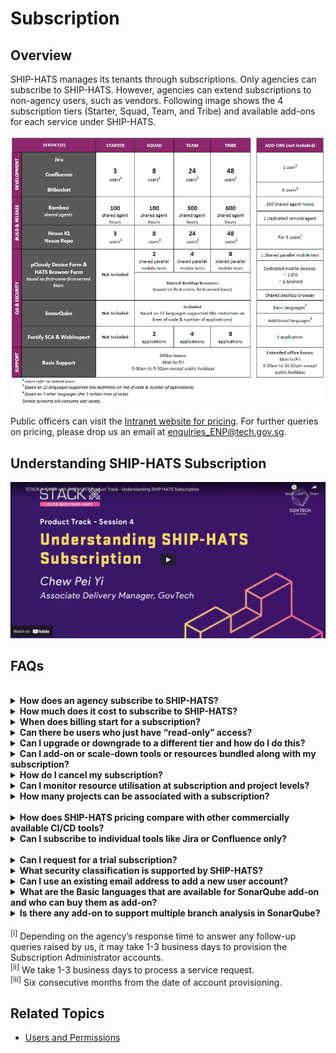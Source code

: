 # Subscription



## Overview 

SHIP-HATS manages its tenants through subscriptions. Only agencies can subscribe to SHIP-HATS. However, agencies can extend subscriptions to non-agency users, such as vendors. Following image shows the 4 subscription tiers (Starter, Squad, Team, and Tribe) and available add-ons for each service under SHIP-HATS.

![Subscription Tiers](ship-hats-subscription-table.png)

Public officers can visit the [Intranet website for pricing](https://sgdcs.sgnet.gov.sg/sites/IDA-GoSync/gdspdd-ai/ship/_layouts/15/start.aspx#/SitePages/Pricing.aspx). For further queries on pricing, please drop us an email at <enquiries_ENP@tech.gov.sg>.

## Understanding SHIP-HATS Subscription

[![Understanding SHIP HATS](understanding-ship-hats.png)](https://www.youtube.com/embed/ksUEnR78m4w?showinfo=0)



## FAQs

<br>
<details>
 <summary><b>How does an agency subscribe to SHIP-HATS?</b></summary><br>  

  1. Please send an email to <enquiries_ENP@tech.gov.sg> with the primary email contact.  
  2. We will send an **Onboarding Form** to the Primary Contact to provide information such as subscription requirements, Start Date, details of Primary Contact, Secondary  
  Contact, Agency Nominated Approver and Billing Contact.   
  3. We review the information provided and email the Universal Service Terms (UST) and Service Sheet to the agency nominated approver for approval.   
  4. Once approved, we provision<sup>i</sup> Primary and Secondary subscription administrator accounts.  
  For vendors, kindly get in touch with the agency that you engage with for SHIP-HATS access.
 </details>
 
<details>
 <summary><b>How much does it cost to subscribe to SHIP-HATS?</b></summary><br>
  Refer to [pricing details](https://sgdcs.sgnet.gov.sg/sites/IDA-GoSync/gdspdd-ai/ship/SitePages/Pricing.aspx) accessible via your GSIB/SOE machine.
 </details>
 
<details>
 <summary><b>When does billing start for a subscription?</b></summary><br>
  Billing starts only from the first of the following month as we offer free subscription from the day of account provisioning until the first of the following month. 
  For example, if account was provisioned on 5 February 2021, billing starts from 1 March 2021. We charge on a monthly basis, and agency receives invoices every quarter.
 </details>
 
<details>
 <summary><b>Can there be users who just have “read-only” access? </b></summary><br>
  Yes. Note that users with read-only access are also counted as one of the users of that subscription.
 </details>
 
<details>
 <summary><b>Can I upgrade or downgrade to a different tier and how do I do this?</b></summary><br>
  Yes. Subscription Administrator may upgrade or downgrade to a different tier by raising a [service request](https://jira.ship.gov.sg/servicedesk/customer/portal/11)<sup>ii</sup>. While you may upgrade to an upper tier anytime, you can downgrade to a lower tier after the Minimum Commitment Period<sup>iii</sup>. 
 
  For example, if TEAM tier was provisioned on 1 February 2021, the Subscription Administrator may raise a service request to upgrade to TRIBE tier anytime. If needed, you may request to downgrade to SQUAD or STARTER tiers after 1 August 2021.
 </details>
 
<details>
 <summary><b>Can I add-on or scale-down tools or resources bundled along with my subscription?</b></summary><br>
  Yes. Subscription Administrator may add-on additional tools or resources any time and scale-down newly added tools after the Minimum Commitment Period<sup>iii</sup>. Agency can scale up requirement at any point of time. To add on or scale-down the newly added tools, Subscription Administrator can raise a [service request](https://jira.ship.gov.sg/servicedesk/customer/portal/11)<sup>ii</sup>. 
 
  For example, if TEAM tier was provisioned on 1 February 2021 and later you identify a need to have a total of 40 users, 400 shared agent hours and six applications to be scanned for vulnerabilities. In this case, you may add on 2 sets of eight users, 100 shared agent hours and two more apps to your subscription anytime. To remove these add-ons, Subscription Administrator can raise a service request after 1 August 2021.
 </details>
 
<details>
 <summary><b>How do I cancel my subscription?</b></summary><br>
  Subscription Administrator can cancel the subscription. For more information, refer to the [Off-board an Account](https://docs.developer.tech.gov.sg/docs/ship-hats-documentation/#/manage-account?id=off-board-an-account) documentation. 
 </details>
 
<details>
 <summary><b>Can I monitor resource utilisation at subscription and project levels? </b></summary><br>
  Yes, as a Subscription Administrator or a Project Administrator, you can monitor resource utilisation from your SHIP-HATS account.  
  Subscription Administrators can monitor Plan Details, Named Users, Projects and Bamboo utilisation hours at the subscription level while Project Administrators can monitor Named Users and Bamboo utilisation hours at the associated project level.
  </details>
 
 <details>
  <summary><b>How many projects can be associated with a subscription?</b></summary><br>

  | Tier name | Maximum no. of projects |
  | ------------- |:-------------:|
  | Starter       |       6             |
  | Squad         |       12            |
  | Team          |       24            |
  | Tribe         |       48            |

 </details>
 
<br> 
<details>
 <summary><b>How does SHIP-HATS pricing compare with other commercially available CI/CD tools? </b></summary><br>
  Based on Total Cost of Ownership which includes set up and operating costs (including maintenance and audit), SHIP-HATS’ bundled pricing is approximately 60% more cost-efficient than subscribing to commercial licenses individually. Public officers can visit the [Competitive Pricing Assessment](https://sgdcs.sgnet.gov.sg/sites/IDA-GoSync/gdspdd-ai/ship/_layouts/15/WopiFrame2.aspx?sourcedoc=%7BACB6DFA8-2433-48B8-9A24-BABA8688B0F6%7D&file=SHIP-HATS%20Competitive%20Pricing%20Assessment.pdf&action=default&IsList=1&ListId=%7B609D81FE-D9DB-4B7D-8D1A-1F02CD38880C%7D&ListItemId=80) for a cost comparison with Azure DevOps and GitLab.
 </details>
 
<details>
 <summary><b>Can I subscribe to individual tools like Jira or Confluence only?</b></summary><br>
  We are not offering tools individually now; our bundles have been carefully designed to enable agencies adopt good DevSecOps practices. However, if you are keen and have valid reasons, please let us know using [SHIP-HATS Enquiries](https://go.gov.sg/she) form so that we may assess the possibility based on the demand.
 </details>

<br> 
<details>
 <summary><b>Can I request for a trial subscription?</b></summary><br>
  Yes, we offer a 1-month trial account subject to availability. Agencies can reach <enquiries_ENP@tech.gov.sg> to request for trial accounts.
 </details>
 
<details>
 <summary><b>What security classification is supported by SHIP-HATS?</b></summary><br>
  SHIP-HATS supports applications and content that are “Restricted” or below.
 </details>

<details>
 <summary><b>Can I use an existing email address to add a new user account?</b></summary><br>
  No. Each user account requires a unique email address. For each new user account, you must use a new email address. 
 </details> 

<details>
 <summary><b>What are the Basic languages that are available for SonarQube add-on and who can buy them as add-on?</b></summary><br>
  [Languages](https://docs.sonarqube.org/latest/analysis/languages/overview/) supported by SonarQube's [Community edition](https://www.sonarsource.com/plans-and-pricing/community/) are the basic languages. Note that only tenants who have subscribed to **Starter** tier can buy this add-on as it is available by default for other tiers.
 </details>
 
<details>
 <summary><b>Is there any add-on to support multiple branch analysis in SonarQube?</b></summary><br>
  Yes. You can add additional programming languages which extend your SonarQube Community edition capabilities to support the [Developer edition](https://www.sonarqube.org/developer-edition/) features and this includes multiple branch analysis. For more information on the languages supported, please refer to [languages](https://docs.sonarqube.org/latest/analysis/languages/overview/) supported by SonarQube.
 </details>

<br>
<sup>[i]</sup> Depending on the agency’s response time to answer any follow-up queries raised by us, it may take 1-3 business days to provision the Subscription Administrator accounts.<br />
<sup>[ii]</sup> We take 1-3 business days to process a service request.<br />
<sup>[iii]</sup> Six consecutive months from the date of account provisioning. 


## Related Topics
- [Users and Permissions]()